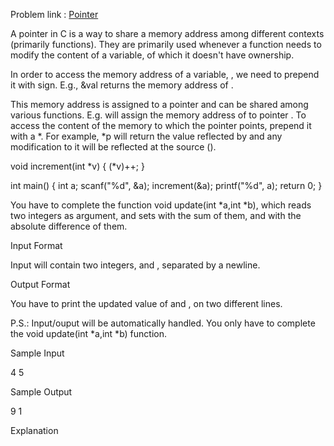 Problem link : [Pointer](https://www.hackerrank.com/challenges/c-tutorial-pointer/problem)


A pointer in C is a way to share a memory address among different contexts (primarily functions). They are primarily used whenever a function needs to modify the content of a variable, of which it doesn't have ownership.

In order to access the memory address of a variable, , we need to prepend it with sign. E.g., &val returns the memory address of .

This memory address is assigned to a pointer and can be shared among various functions. E.g. will assign the memory address of to pointer . To access the content of the memory to which the pointer points, prepend it with a *. For example, *p will return the value reflected by and any modification to it will be reflected at the source ().

void increment(int *v) {
    (*v)++;
}

int main() {
    int a;
    scanf("%d", &a);
    increment(&a);
    printf("%d", a);
    return 0;
}  

You have to complete the function void update(int *a,int *b), which reads two integers as argument, and sets with the sum of them, and with the absolute difference of them.

Input Format

Input will contain two integers, and , separated by a newline.

Output Format

You have to print the updated value of and , on two different lines.


P.S.: Input/ouput will be automatically handled. You only have to complete the void update(int *a,int *b) function.

Sample Input

4
5

Sample Output

9
1

Explanation
